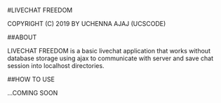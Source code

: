 #LIVECHAT FREEDOM

COPYRIGHT (C) 2019 BY UCHENNA AJAJ (UCSCODE)

##ABOUT

LIVECHAT FREEDOM is a basic livechat application that works without database storage using ajax to communicate with server and save chat session into localhost directories.

##HOW TO USE

...COMING SOON
